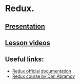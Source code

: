 # Redux.

## [Presentation](https://slides.com/aleh_lipski/deck-199132)

## [Lesson videos](https://drive.google.com/file/d/1VeMHcwajRMWZ1W7nwRxVNcT-Wd7V67-A/view?usp=sharing)

## Useful links:
* [Redux official documentation](https://redux.js.org/)
* [Redux course by Dan Abramov](https://egghead.io/courses/getting-started-with-redux)